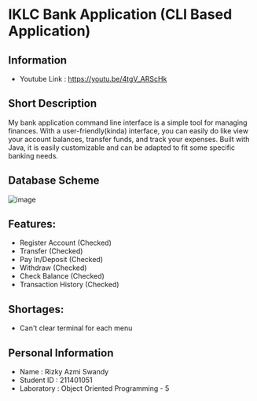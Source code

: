 # IKLC Bank Application (CLI Based Application)

## Information
- Youtube Link : https://youtu.be/4tgV_ARScHk

## Short Description
My bank application command line interface is a simple tool for managing finances. With a user-friendly(kinda) interface, you can easily do like view your account balances, transfer funds, and track your expenses. Built with Java, it is easily customizable and can be adapted to fit some specific banking needs.

## Database Scheme
![image](https://user-images.githubusercontent.com/86555486/235188436-93c3d67a-8ace-4c67-a02b-ff801e9951c9.png)

## Features:
- Register Account (Checked)
- Transfer (Checked)
- Pay In/Deposit (Checked)
- Withdraw (Checked)
- Check Balance (Checked)
- Transaction History (Checked)

## Shortages:
- Can't clear terminal for each menu

## Personal Information
- Name        : Rizky Azmi Swandy
- Student ID  : 211401051
- Laboratory  : Object Oriented Programming - 5
